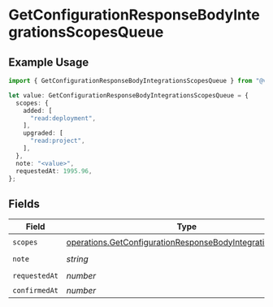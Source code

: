 # GetConfigurationResponseBodyIntegrationsScopesQueue

## Example Usage

```typescript
import { GetConfigurationResponseBodyIntegrationsScopesQueue } from "@vercel/sdk/models/operations/getconfiguration.js";

let value: GetConfigurationResponseBodyIntegrationsScopesQueue = {
  scopes: {
    added: [
      "read:deployment",
    ],
    upgraded: [
      "read:project",
    ],
  },
  note: "<value>",
  requestedAt: 1995.96,
};
```

## Fields

| Field                                                                                                                                  | Type                                                                                                                                   | Required                                                                                                                               | Description                                                                                                                            |
| -------------------------------------------------------------------------------------------------------------------------------------- | -------------------------------------------------------------------------------------------------------------------------------------- | -------------------------------------------------------------------------------------------------------------------------------------- | -------------------------------------------------------------------------------------------------------------------------------------- |
| `scopes`                                                                                                                               | [operations.GetConfigurationResponseBodyIntegrationsScopes](../../models/operations/getconfigurationresponsebodyintegrationsscopes.md) | :heavy_check_mark:                                                                                                                     | N/A                                                                                                                                    |
| `note`                                                                                                                                 | *string*                                                                                                                               | :heavy_check_mark:                                                                                                                     | N/A                                                                                                                                    |
| `requestedAt`                                                                                                                          | *number*                                                                                                                               | :heavy_check_mark:                                                                                                                     | N/A                                                                                                                                    |
| `confirmedAt`                                                                                                                          | *number*                                                                                                                               | :heavy_minus_sign:                                                                                                                     | N/A                                                                                                                                    |